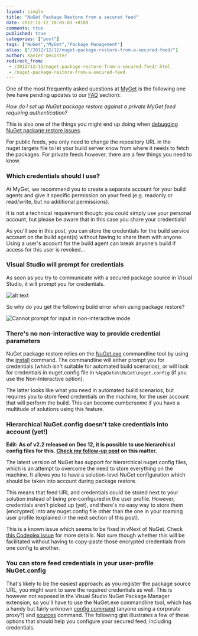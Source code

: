 ```yaml
---
layout: single
title: "NuGet Package Restore from a secured feed"
date: 2012-12-12 10:05:03 +0100
comments: true
published: true
categories: ["post"]
tags: ["NuGet","MyGet","Package Management"]
alias: ["/2012/12/12/nuget-package-restore-from-a-secured-feed/"]
author: Xavier Decoster
redirect_from:
 - /2012/12/12/nuget-package-restore-from-a-secured-feed/.html
 - /nuget-package-restore-from-a-secured-feed
---
```

<p>One of the most frequently asked questions at <a href="http://www.myget.org">MyGet</a> is the following one (we have pending updates to our <a href="http://www.myget.org/site/Faq">FAQ</a> section):</p>

<p><em>How do I set up NuGet package restore against a private MyGet feed requiring authentication?</em></p>

<p>This is also one of the things you might end up doing when <a href="/debugging-nuget-package-restore">debugging NuGet package restore issues</a>.</p>

<p>For public feeds, you only need to change the repository URL in the nuget.targets file to let your build server know from where it needs to fetch the packages.
For private feeds however, there are a few things you need to know.</p>

<h3>Which credentials should I use?</h3>

<p>At MyGet, we recommend you to create a separate account for your build agents and give it specific permission on your feed (e.g. readonly or read/write, but no additional permissions). </p>

<p>It is not a technical requirement though: you could simply use your personal account, but please be aware that in this case you share your credentials! </p>

<p>As you'll see in this post, you can store the credentials for the build service account on the build agent(s) without having to share them with anyone. Using a user's account for the build agent can break anyone's build if access for this user is revoked...</p>

<h3>Visual Studio will prompt for credentials</h3>

<p>As soon as you try to communicate with a secured package source in Visual Studio, it will prompt you for credentials.</p>

<p><img src="http://xavierdecosterblog.blob.core.windows.net/blog/2012-12-12/2012-12-12_1014.png" alt="alt text" /></p>

<p>So why do you get the following build error when using package restore?</p>

<p><img src="http://xavierdecosterblog.blob.core.windows.net/blog/2012-12-12/2012-12-12_1513.png" alt="Cannot prompt for input in non-interactive mode" /></p>

<h3>There's no non-interactive way to provide credential parameters</h3>

<p>NuGet package restore relies on the <a href="https://nuget.org/nuget.exe">NuGet.exe</a> commandline tool by using the <a href="http://docs.nuget.org/docs/reference/command-line-reference#Install_Command">install</a> command. The commandline will either prompt you for credentials (which isn't suitable for automated build scenarios), or will look for credentials in nuget.config file in <code>%AppData%\NuGet\nuget.config</code> (if you use the Non-Interactive option). </p>

<p>The latter looks like what you need in automated build scenarios, but requires you to store feed credentials on the machine, for the user account that will perform the build. This can become cumbersome if you have a multitude of solutions using this feature.</p>

<h3>Hierarchical NuGet.config doesn't take credentials into account (yet!)</h3>

<p style="font-weight:bold;">Edit: As of v2.2 released on Dec 12, it is possible to use hierarchical config files for this. <a href="/nuget-package-restore-using-solution-specific">Check my follow-up post</a> on this matter.</p>

<p>The latest version of NuGet has support for hierarchical nuget.config files, which is an attempt to overcome the need to store everything on the machine. It allows you to have a solution-level NuGet configuration which should be taken into account during package restore. </p>

<p>This means that feed URL and credentials could be stored next to your solution instead of being pre-configured in the user profile. However, credentials aren't picked up (yet), and there's no easy way to store them (encrypted) into any nuget.config file other than the one in your roaming user profile (explained in the next section of this post).</p>

<p>This is a known issue which seems to be fixed in vNext of NuGet. Check <a href="http://nuget.codeplex.com/workitem/2718">this Codeplex issue</a> for more details. Not sure though whether this will be facilitated without having to copy-paste those encrypted credentials from one config to another.</p>

<h3>You can store feed credentials in your user-profile NuGet.config</h3>

<p>That's likely to be the easiest approach: as you register the package source URL, you might want to save the required credentials as well. This is however not exposed in the Visual Studio NuGet Package Manager extension, so you'll have to use the NuGet.exe commandline tool, which has a handy but fairly unknown <a href="http://docs.nuget.org/docs/reference/command-line-reference">config command</a> (anyone using a corporate proxy?) and <a href="http://docs.nuget.org/docs/reference/command-line-reference#Sources_Command">sources</a> command. The following gist illustrates a few of these options that should help you configure your secured feed, including credentials.</p>

<script src="https://gist.github.com/3205826.js"></script>
